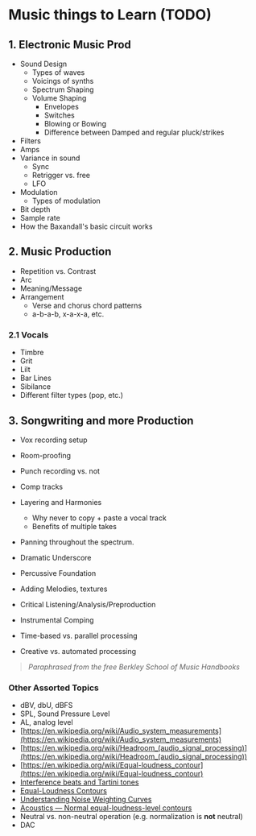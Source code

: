 # Music things to Learn (TODO)

## 1. Electronic Music Prod

- Sound Design
  - Types of waves
  - Voicings of synths
  - Spectrum Shaping
  - Volume Shaping
    - Envelopes
    - Switches
    - Blowing or Bowing
    - Difference between Damped and regular pluck/strikes
- Filters
- Amps
- Variance in sound
  - Sync
  - Retrigger vs. free
  - LFO
- Modulation
  - Types of modulation
- Bit depth
- Sample rate
- How the Baxandall's basic circuit works

## 2. Music Production

- Repetition vs. Contrast
- Arc
- Meaning/Message
- Arrangement
  - Verse and chorus chord patterns
  - a-b-a-b, x-a-x-a, etc.

### 2.1 Vocals

- Timbre
- Grit
- Lilt
- Bar Lines
- Sibilance
- Different filter types (pop, etc.)

## 3. Songwriting and more Production

- Vox recording setup
- Room-proofing
- Punch recording vs. not
- Comp tracks
- Layering and Harmonies
  - Why never to copy + paste a vocal track
  - Benefits of multiple takes
- Panning throughout the spectrum.
- Dramatic Underscore

- Percussive Foundation
- Adding Melodies, textures
- Critical Listening/Analysis/Preproduction
- Instrumental Comping
- Time-based vs. parallel processing
- Creative vs. automated processing

> _Paraphrased from the free Berkley School of Music Handbooks_

### Other Assorted Topics

- dBV, dbU, dBFS
- SPL, Sound Pressure Level
- AL, analog level
- [https://en.wikipedia.org/wiki/Audio_system_measurements](https://en.wikipedia.org/wiki/Audio_system_measurements)
- [https://en.wikipedia.org/wiki/Headroom_(audio_signal_processing)](https://en.wikipedia.org/wiki/Headroom_(audio_signal_processing))
- [https://en.wikipedia.org/wiki/Equal-loudness_contour](https://en.wikipedia.org/wiki/Equal-loudness_contour)
- [Interference beats and Tartini tones](https://www.animations.physics.unsw.edu.au/jw/beats.htm)
- [Equal-Loudness Contours](http://www.lindos.co.uk/cgi-bin/FlexiData.cgi?SOURCE=Articles&VIEW=full&id=17)
- [Understanding Noise Weighting Curves](http://www.lindos.co.uk/cgi-bin/download.cgi/Articles/1/file/art2upload.html)
- [Acoustics — Normal equal-loudness-level contours](https://www.iso.org/standard/34222.html)
- Neutral vs. non-neutral operation (e.g. normalization is **not** neutral)
- DAC
